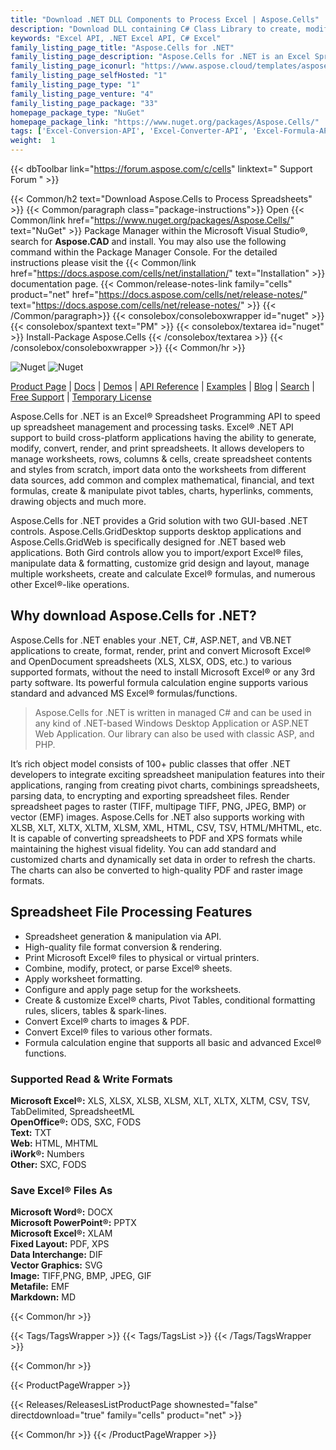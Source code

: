 ```yaml
---
title: "Download .NET DLL Components to Process Excel | Aspose.Cells"
description: "Download DLL containing C# Class Library to create, modify, render & print MS Excel® & OpenOffice® Spreadsheets via .NET API. Convert to DOCX, PPTX, PDF, XPS."
keywords: "Excel API, .NET Excel API, C# Excel"
family_listing_page_title: "Aspose.Cells for .NET"
family_listing_page_description: "Aspose.Cells for .NET is an Excel Spreadsheet Programming API allowing software developers to manipulate and convert spreadsheet files from within their own applications. A combination of APIs and GUI controls - Aspose.Cells for .NET speeds up the spreadsheet processing and conversion tasks."
family_listing_page_iconurl: "https://www.aspose.cloud/templates/aspose/App_Themes/V3/images/cells/272x272/aspose_cells-for-net.png"
family_listing_page_selfHosted: "1"
family_listing_page_type: "1"
family_listing_page_venture: "4"
family_listing_page_package: "33"
homepage_package_type: "NuGet"
homepage_package_link: "https://www.nuget.org/packages/Aspose.Cells/"
tags: ['Excel-Conversion-API', 'Excel-Converter-API', 'Excel-Formula-API', 'Excel-Library', 'Excel-to-BMP', 'Excel-to-DOCX', 'Excel-to-EMF', 'Excel-to-GIF', 'Excel-to-HTML', 'Excel-to-Image', 'Excel-to-JPEG', 'Excel-to-JPG', 'Excel-to-Markdown', 'Excel-to-MD', 'Excel-to-MHTML', 'Excel-to-PDF', 'Excel-to-PDFA', 'Excel-to-PNG', 'Excel-to-PPTX', 'Excel-to-SVG', 'Excel-to-TIFF', 'Excel-to-XPS', 'XLS-to-PDF', 'XLS-to-XLSX', 'XLS-to-XPS', 'XLSX-to-DOCX', 'XLSX-to-HTML', 'XLSX-to-Markdown', 'XLSX-to-MD', 'XLSX-to-MHTML', 'XLSX-to-PDF', 'XLSX-to-PPTX']
weight:  1
---
```


{{< dbToolbar link="https://forum.aspose.com/c/cells" linktext=" Support Forum " >}}

{{< Common/h2 text="Download Aspose.Cells to Process Spreadsheets"  >}}
{{< Common/paragraph class="package-instructions">}}
Open {{< Common/link href="https://www.nuget.org/packages/Aspose.Cells/" text="NuGet"  >}} Package Manager within the Microsoft Visual Studio&reg;, search for <b>Aspose.CAD</b> and install. You may also use the following command within the Package Manager Console. For the detailed instructions please visit the {{< Common/link href="https://docs.aspose.com/cells/net/installation/" text="Installation"  >}} documentation page.
{{< Common/release-notes-link family="cells" product="net" href="https://docs.aspose.com/cells/net/release-notes/" text="https://docs.aspose.com/cells/net/release-notes/"  >}}
{{< /Common/paragraph>}}
{{< consolebox/consoleboxwrapper id="nuget" >}}
       {{< consolebox/spantext text="PM" >}}
       {{< consolebox/textarea id="nuget" >}} Install-Package Aspose.Cells {{< /consolebox/textarea >}}
{{< /consolebox/consoleboxwrapper >}}
{{< Common/hr >}}

![Nuget](https://img.shields.io/nuget/v/Aspose.Cells) ![Nuget](https://img.shields.io/nuget/dt/Aspose.Cells?label=nuget%20downloads)

[Product Page](https://products.aspose.com/cells/net/) | [Docs](https://docs.aspose.com/cells/net/) | [Demos](https://products.aspose.app/cells/family) | [API Reference](https://reference.aspose.com/cells/net/) | [Examples](https://github.com/aspose-cells/Aspose.Cells-for-.NET) | [Blog](https://blog.aspose.com/category/cells/) | [Search](https://search.aspose.com/) | [Free Support](https://forum.aspose.com/c/cells) | [Temporary License](https://purchase.aspose.com/temporary-license)

Aspose.Cells for .NET is an Excel&reg; Spreadsheet Programming API to speed up spreadsheet management and processing tasks. Excel&reg; .NET API support to build cross-platform applications having the ability to generate, modify, convert, render, and print spreadsheets. It allows developers to manage worksheets, rows, columns & cells, create spreadsheet contents and styles from scratch, import data onto the worksheets from different data sources, add common and complex mathematical, financial, and text formulas, create & manipulate pivot tables, charts, hyperlinks, comments, drawing objects and much more.

Aspose.Cells for .NET provides a Grid solution with two GUI-based .NET controls. Aspose.Cells.GridDesktop supports desktop applications and Aspose.Cells.GridWeb is specifically designed for .NET based web applications. Both Gird controls allow you to import/export Excel&reg; files, manipulate data & formatting, customize grid design and layout, manage multiple worksheets, create and calculate Excel&reg; formulas, and numerous other Excel&reg;-like operations.

## Why download Aspose.Cells for .NET?

Aspose.Cells for .NET enables your .NET, C#, ASP.NET, and VB.NET applications to create, format, render, print and convert Microsoft Excel&reg; and OpenDocument spreadsheets (XLS, XLSX, ODS, etc.) to various supported formats, without the need to install Microsoft Excel&reg; or any 3rd party software. Its powerful formula calculation engine supports various standard and advanced MS Excel&reg; formulas/functions.

> Aspose.Cells for .NET is written in managed C# and can be used in any kind of .NET-based Windows Desktop Application or ASP.NET Web Application. Our library can also be used with classic ASP, and PHP.

It’s rich object model consists of 100+ public classes that offer .NET developers to integrate exciting spreadsheet manipulation features into their applications, ranging from creating pivot charts, combinings spreadsheets, parsing data, to encrypting and exporting spreadsheet files. Render spreadsheet pages to raster (TIFF, multipage TIFF, PNG, JPEG, BMP) or vector (EMF) images. Aspose.Cells for .NET also supports working with XLSB, XLT, XLTX, XLTM, XLSM, XML, HTML, CSV, TSV, HTML/MHTML, etc. It is capable of converting spreadsheets to PDF and XPS formats while maintaining the highest visual fidelity. You can add standard and customized charts and dynamically set data in order to refresh the charts. The charts can also be converted to high-quality PDF and raster image formats.

## Spreadsheet File Processing Features

- Spreadsheet generation & manipulation via API.
- High-quality file format conversion & rendering.
- Print Microsoft Excel&reg; files to physical or virtual printers.
- Combine, modify, protect, or parse Excel&reg; sheets.
- Apply worksheet formatting.
- Configure and apply page setup for the worksheets.
- Create & customize Excel&reg; charts, Pivot Tables, conditional formatting rules, slicers, tables & spark-lines.
- Convert Excel&reg; charts to images & PDF.
- Convert Excel&reg; files to various other formats.
- Formula calculation engine that supports all basic and advanced Excel&reg; functions.

### Supported Read & Write Formats

**Microsoft Excel&reg;:** XLS, XLSX, XLSB, XLSM, XLT, XLTX, XLTM, CSV, TSV, TabDelimited, SpreadsheetML\
**OpenOffice&reg;:** ODS, SXC, FODS\
**Text:** TXT\
**Web:** HTML, MHTML\
**iWork®:** Numbers\
**Other:** SXC, FODS

### Save Excel® Files As

**Microsoft Word&reg;:** DOCX\
**Microsoft PowerPoint&reg;:** PPTX\
**Microsoft Excel&reg;:** XLAM\
**Fixed Layout:** PDF, XPS\
**Data Interchange:** DIF\
**Vector Graphics:** SVG\
**Image:** TIFF,PNG, BMP, JPEG, GIF\
**Metafile:** EMF\
**Markdown:** MD

{{< Common/hr >}}

{{< Tags/TagsWrapper >}}
 {{< Tags/TagsList >}}
{{< /Tags/TagsWrapper >}}

{{< Common/hr >}}

{{< ProductPageWrapper >}}
<!-- ReleasesListProductPage-->
   {{< Releases/ReleasesListProductPage shownested="false"  directdownload="true" family="cells" product="net" >}}
<!-- /ReleasesListProductPage-->
{{< Common/hr >}}
{{< /ProductPageWrapper >}}
